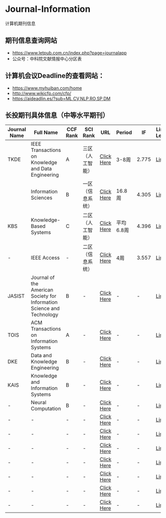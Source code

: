 # Journal-Information
计算机期刊信息

## 期刊信息查询网站
- https://www.letpub.com.cn/index.php?page=journalapp
- 公众号：中科院文献情报中心分区表

## 计算机会议Deadline的查看网站：
- https://www.myhuiban.com/home
- http://www.wikicfp.com/cfp/
- https://aideadlin.es/?sub=ML,CV,NLP,RO,SP,DM

## 长投期刊具体信息（中等水平期刊）
| Journal Name         | Full Name         | CCF Rank | SCI Rank     | URL | Period | IF   | Link of Letpub |
|----------------------|-------------------|----------|--------------|-----|--------|--------|--------|
| TKDE                 |  IEEE Transactions on Knowledge and Data Engineering   | A        | 三区（人工智能） |  [Click Here](https://ieeexplore.ieee.org/xpl/RecentIssue.jsp?punumber=69)  |3-8周 | 2.775     |   [Link](https://www.letpub.com.cn/index.php?journalid=3399&page=journalapp&view=detail) |
|                      |Information Sciences | B        | 一区（信息系统） |   [Click Here](http://www.elsevier.com/wps/find/journaldescription.cws_home/505730/description#description)  |  16.8周  |  4.305  |  [Link](https://www.letpub.com.cn/index.php?journalid=3567&page=journalapp&view=detail)|
|    KBS           | Knowledge-Based Systems | C        | 二区（人工智能） |   [Click Here](http://www.journals.elsevier.com/knowledge-based-systems/#description)  |  平均6.8周  |  4.396  |  [Link](https://www.letpub.com.cn/index.php?page=journalapp&view=detail&journalid=5495)|
|    -           | IEEE Access | -        | 二区（信息系统） |   [Click Here](https://ieeexplore.ieee.org/xpl/RecentIssue.jsp?punumber=6287639)  |  4周  |  3.557  |  [Link](https://www.letpub.com.cn/index.php?journalid=10017&page=journalapp&view=detail)|
|    JASIST           | Journal of the American Society for Information Science and Technology | B        | - |   [Click Here](#)  |  -  |  -  |  [Link](#)|
|    TOIS           | ACM Transactions on Information Systems | A        | - |   [Click Here](#)  |  -  |  -  |  [Link](#)|
|    DKE           | Data and Knowledge Engineering | B        | - |   [Click Here](#)  |  -  |  -  |  [Link](#)|
|    KAIS          | Knowledge and Information Systems | B        | - |   [Click Here](#)  |  -  |  -  |  [Link](#)|
|    -           | Neural Computation | B        | - |   [Click Here](#)  |  -  |  -  |  [Link](#)|
|    -           | - | -        | - |   [Click Here](#)  |  -  |  -  |  [Link](#)|
|    -           | - | -        | - |   [Click Here](#)  |  -  |  -  |  [Link](#)|
|    -           | - | -        | - |   [Click Here](#)  |  -  |  -  |  [Link](#)|
|    -           | - | -        | - |   [Click Here](#)  |  -  |  -  |  [Link](#)|
|    -           | - | -        | - |   [Click Here](#)  |  -  |  -  |  [Link](#)|
|    -           | - | -        | - |   [Click Here](#)  |  -  |  -  |  [Link](#)|
|    -           | - | -        | - |   [Click Here](#)  |  -  |  -  |  [Link](#)|
